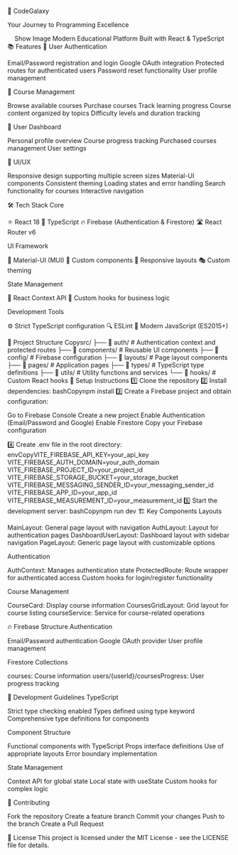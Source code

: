 🚀 CodeGalaxy

Your Journey to Programming Excellence

<div align="center">
Show Image
Modern Educational Platform Built with React & TypeScript

</div>
📚 Features
🔐 User Authentication

Email/Password registration and login
Google OAuth integration
Protected routes for authenticated users
Password reset functionality
User profile management

📖 Course Management

Browse available courses
Purchase courses
Track learning progress
Course content organized by topics
Difficulty levels and duration tracking

🎯 User Dashboard

Personal profile overview
Course progress tracking
Purchased courses management
User settings

💫 UI/UX

Responsive design supporting multiple screen sizes
Material-UI components
Consistent theming
Loading states and error handling
Search functionality for courses
Interactive navigation

🛠 Tech Stack
Core

⚛️ React 18
📘 TypeScript
🔥 Firebase (Authentication & Firestore)
🛣 React Router v6

UI Framework

🎨 Material-UI (MUI)
🧩 Custom components
📱 Responsive layouts
🎭 Custom theming

State Management

🔄 React Context API
🎣 Custom hooks for business logic

Development Tools

⚙️ Strict TypeScript configuration
🔍 ESLint
🔮 Modern JavaScript (ES2015+)

📁 Project Structure
Copysrc/
├── 📂 auth/ # Authentication context and protected routes
├── 📂 components/ # Reusable UI components
├── 📂 config/ # Firebase configuration
├── 📂 layouts/ # Page layout components
├── 📂 pages/ # Application pages
├── 📂 types/ # TypeScript type definitions
├── 📂 utils/ # Utility functions and services
└── 📂 hooks/ # Custom React hooks
🚀 Setup Instructions
1️⃣ Clone the repository
2️⃣ Install dependencies:
bashCopynpm install
3️⃣ Create a Firebase project and obtain configuration:

Go to Firebase Console
Create a new project
Enable Authentication (Email/Password and Google)
Enable Firestore
Copy your Firebase configuration

4️⃣ Create .env file in the root directory:
envCopyVITE_FIREBASE_API_KEY=your_api_key
VITE_FIREBASE_AUTH_DOMAIN=your_auth_domain
VITE_FIREBASE_PROJECT_ID=your_project_id
VITE_FIREBASE_STORAGE_BUCKET=your_storage_bucket
VITE_FIREBASE_MESSAGING_SENDER_ID=your_messaging_sender_id
VITE_FIREBASE_APP_ID=your_app_id
VITE_FIREBASE_MEASUREMENT_ID=your_measurement_id
5️⃣ Start the development server:
bashCopynpm run dev
🏗 Key Components
Layouts

MainLayout: General page layout with navigation
AuthLayout: Layout for authentication pages
DashboardUserLayout: Dashboard layout with sidebar navigation
PageLayout: Generic page layout with customizable options

Authentication

AuthContext: Manages authentication state
ProtectedRoute: Route wrapper for authenticated access
Custom hooks for login/register functionality

Course Management

CourseCard: Display course information
CoursesGridLayout: Grid layout for course listing
courseService: Service for course-related operations

🔥 Firebase Structure
Authentication

Email/Password authentication
Google OAuth provider
User profile management

Firestore Collections

courses: Course information
users/{userId}/coursesProgress: User progress tracking

📝 Development Guidelines
TypeScript

Strict type checking enabled
Types defined using type keyword
Comprehensive type definitions for components

Component Structure

Functional components with TypeScript
Props interface definitions
Use of appropriate layouts
Error boundary implementation

State Management

Context API for global state
Local state with useState
Custom hooks for complex logic

🤝 Contributing

Fork the repository
Create a feature branch
Commit your changes
Push to the branch
Create a Pull Request

📄 License
This project is licensed under the MIT License - see the LICENSE file for details.
